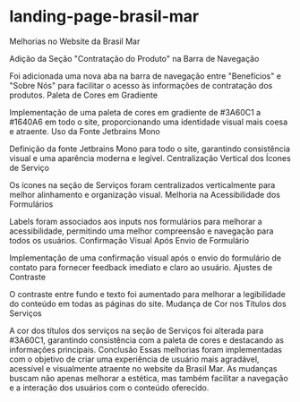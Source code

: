 # landing-page-brasil-mar
Melhorias no Website da Brasil Mar

Adição da Seção "Contratação do Produto" na Barra de Navegação

Foi adicionada uma nova aba na barra de navegação entre "Benefícios" e "Sobre Nós" para facilitar o acesso às informações de contratação dos produtos.
Paleta de Cores em Gradiente

Implementação de uma paleta de cores em gradiente de #3A60C1 a #1640A6 em todo o site, proporcionando uma identidade visual mais coesa e atraente.
Uso da Fonte Jetbrains Mono

Definição da fonte Jetbrains Mono para todo o site, garantindo consistência visual e uma aparência moderna e legível.
Centralização Vertical dos Ícones de Serviço

Os ícones na seção de Serviços foram centralizados verticalmente para melhor alinhamento e organização visual.
Melhoria na Acessibilidade dos Formulários

Labels foram associados aos inputs nos formulários para melhorar a acessibilidade, permitindo uma melhor compreensão e navegação para todos os usuários.
Confirmação Visual Após Envio de Formulário

Implementação de uma confirmação visual após o envio do formulário de contato para fornecer feedback imediato e claro ao usuário.
Ajustes de Contraste

O contraste entre fundo e texto foi aumentado para melhorar a legibilidade do conteúdo em todas as páginas do site.
Mudança de Cor nos Títulos dos Serviços

A cor dos títulos dos serviços na seção de Serviços foi alterada para #3A60C1, garantindo consistência com a paleta de cores e destacando as informações principais.
Conclusão
Essas melhorias foram implementadas com o objetivo de criar uma experiência de usuário mais agradável, acessível e visualmente atraente no website da Brasil Mar. As mudanças buscam não apenas melhorar a estética, mas também facilitar a navegação e a interação dos usuários com o conteúdo oferecido.
